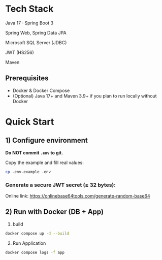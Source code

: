 # Tech Stack
Java 17 · Spring Boot 3 

Spring Web, Spring Data JPA

Microsoft SQL Server (JDBC)

JWT (HS256)

Maven

## Prerequisites
- Docker & Docker Compose
- (Optional) Java 17+ and Maven 3.9+ if you plan to run locally without Docker

# Quick Start
## 1) Configure environment
**Do NOT commit `.env` to git.**

Copy the example and fill real values:
```bash
cp .env.example .env
```
### Generate a secure JWT secret (≥ 32 bytes):
Online link: https://onlinebase64tools.com/generate-random-base64

## 2) Run with Docker (DB + App)
1) build 
```bash
docker compose up -d --build
```
2) Run Application
```bash
docker compose logs -f app
```